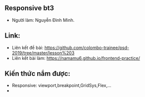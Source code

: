 ## Responsive bt3
 - Người làm: Nguyễn Đình Minh.
## Link:
 - Liên kết đề bài: https://github.com/colombo-trainee/psd-2019/tree/master/lesson%203
 - Liên kết bài làm: https://namamu6.github.io/frontend-practice/
## Kiến thức nắm được:
 - Responsive: viewport,breakpoint,GridSys,Flex,...
 - 
